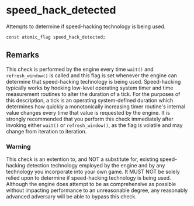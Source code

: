 # speed_hack_detected
Attempts to determine if speed-hacking technology is being used.

```nvgt
const atomic_flag speed_hack_detected;
```

## Remarks
This check is performed by the engine every time `wait()` and `refresh_window()` is called and this flag is set whenever the engine can determine that speed-hacking technology is being used. Speed-hacking typically works by hooking low-level operating system timer and time measurement routines to alter the duration of a tick. For the purposes of this description, a tick is an operating system-defined duration which determines how quickly a monotonically increasing timer routine's internal value changes every time that value is requested by the engine. It is strongly recommended that you perform this check immediately after invoking either `wait()` or `refresh_window()`, as the flag is volatile and may change from iteration to iteration.

### Warning
This check is an extention to, and NOT a substitute for, existing speed-hacking detection technology employed by the engine and by any technology you incorporate into your own game. It MUST NOT be solely relied upon to determine if speed-hacking technology is being used. Although the engine does attempt to be as comprehensive as possible without impacting performance to an unreasonable degree, any reasonably advanced adversary will be able to bypass this check.